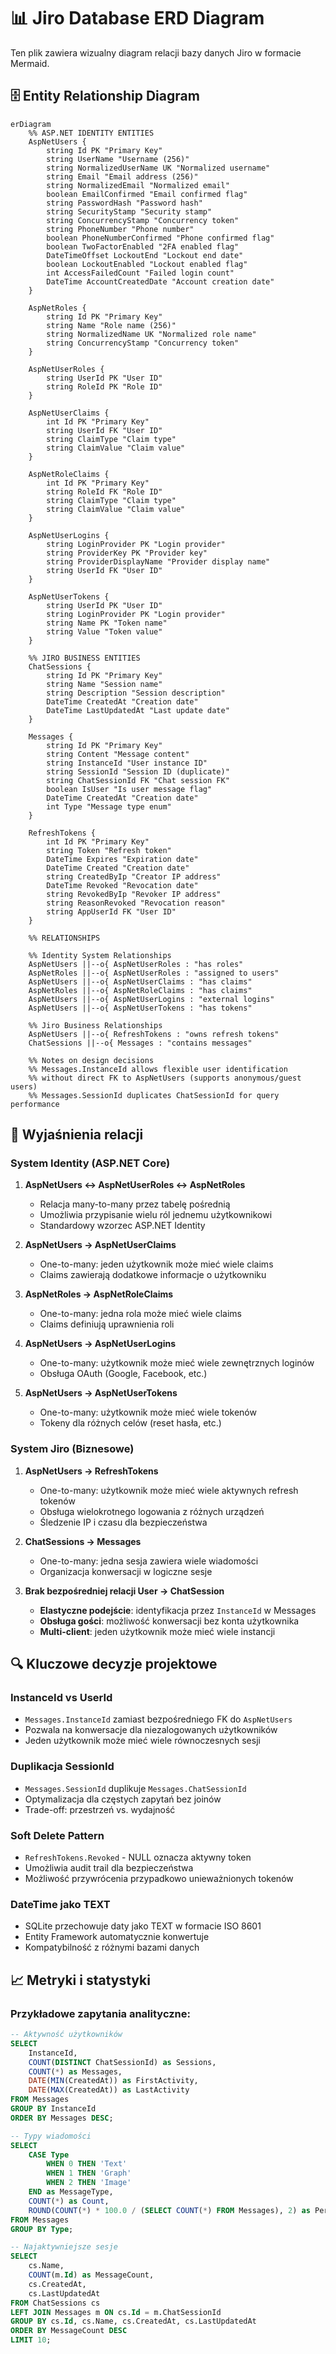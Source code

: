 # 📊 Jiro Database ERD Diagram

Ten plik zawiera wizualny diagram relacji bazy danych Jiro w formacie Mermaid.

## 🗄️ Entity Relationship Diagram

```mermaid
erDiagram
    %% ASP.NET IDENTITY ENTITIES
    AspNetUsers {
        string Id PK "Primary Key"
        string UserName "Username (256)"
        string NormalizedUserName UK "Normalized username" 
        string Email "Email address (256)"
        string NormalizedEmail "Normalized email"
        boolean EmailConfirmed "Email confirmed flag"
        string PasswordHash "Password hash"
        string SecurityStamp "Security stamp"
        string ConcurrencyStamp "Concurrency token"
        string PhoneNumber "Phone number"
        boolean PhoneNumberConfirmed "Phone confirmed flag"
        boolean TwoFactorEnabled "2FA enabled flag"
        DateTimeOffset LockoutEnd "Lockout end date"
        boolean LockoutEnabled "Lockout enabled flag"
        int AccessFailedCount "Failed login count"
        DateTime AccountCreatedDate "Account creation date"
    }

    AspNetRoles {
        string Id PK "Primary Key"
        string Name "Role name (256)"
        string NormalizedName UK "Normalized role name"
        string ConcurrencyStamp "Concurrency token"
    }

    AspNetUserRoles {
        string UserId PK "User ID"
        string RoleId PK "Role ID"
    }

    AspNetUserClaims {
        int Id PK "Primary Key"
        string UserId FK "User ID"
        string ClaimType "Claim type"
        string ClaimValue "Claim value"
    }

    AspNetRoleClaims {
        int Id PK "Primary Key"
        string RoleId FK "Role ID"
        string ClaimType "Claim type"
        string ClaimValue "Claim value"
    }

    AspNetUserLogins {
        string LoginProvider PK "Login provider"
        string ProviderKey PK "Provider key"
        string ProviderDisplayName "Provider display name"
        string UserId FK "User ID"
    }

    AspNetUserTokens {
        string UserId PK "User ID"
        string LoginProvider PK "Login provider"
        string Name PK "Token name"
        string Value "Token value"
    }

    %% JIRO BUSINESS ENTITIES
    ChatSessions {
        string Id PK "Primary Key"
        string Name "Session name"
        string Description "Session description"
        DateTime CreatedAt "Creation date"
        DateTime LastUpdatedAt "Last update date"
    }

    Messages {
        string Id PK "Primary Key"
        string Content "Message content"
        string InstanceId "User instance ID"
        string SessionId "Session ID (duplicate)"
        string ChatSessionId FK "Chat session FK"
        boolean IsUser "Is user message flag"
        DateTime CreatedAt "Creation date"
        int Type "Message type enum"
    }

    RefreshTokens {
        int Id PK "Primary Key"
        string Token "Refresh token"
        DateTime Expires "Expiration date"
        DateTime Created "Creation date"
        string CreatedByIp "Creator IP address"
        DateTime Revoked "Revocation date"
        string RevokedByIp "Revoker IP address"
        string ReasonRevoked "Revocation reason"
        string AppUserId FK "User ID"
    }

    %% RELATIONSHIPS

    %% Identity System Relationships
    AspNetUsers ||--o{ AspNetUserRoles : "has roles"
    AspNetRoles ||--o{ AspNetUserRoles : "assigned to users"
    AspNetUsers ||--o{ AspNetUserClaims : "has claims"
    AspNetRoles ||--o{ AspNetRoleClaims : "has claims"
    AspNetUsers ||--o{ AspNetUserLogins : "external logins"
    AspNetUsers ||--o{ AspNetUserTokens : "has tokens"

    %% Jiro Business Relationships
    AspNetUsers ||--o{ RefreshTokens : "owns refresh tokens"
    ChatSessions ||--o{ Messages : "contains messages"

    %% Notes on design decisions
    %% Messages.InstanceId allows flexible user identification
    %% without direct FK to AspNetUsers (supports anonymous/guest users)
    %% Messages.SessionId duplicates ChatSessionId for query performance
```

## 📝 Wyjaśnienia relacji

### **System Identity (ASP.NET Core)**

1. **AspNetUsers ↔ AspNetUserRoles ↔ AspNetRoles**
   - Relacja many-to-many przez tabelę pośrednią
   - Umożliwia przypisanie wielu ról jednemu użytkownikowi
   - Standardowy wzorzec ASP.NET Identity

2. **AspNetUsers → AspNetUserClaims**
   - One-to-many: jeden użytkownik może mieć wiele claims
   - Claims zawierają dodatkowe informacje o użytkowniku

3. **AspNetRoles → AspNetRoleClaims**
   - One-to-many: jedna rola może mieć wiele claims
   - Claims definiują uprawnienia roli

4. **AspNetUsers → AspNetUserLogins**
   - One-to-many: użytkownik może mieć wiele zewnętrznych loginów
   - Obsługa OAuth (Google, Facebook, etc.)

5. **AspNetUsers → AspNetUserTokens**
   - One-to-many: użytkownik może mieć wiele tokenów
   - Tokeny dla różnych celów (reset hasła, etc.)

### **System Jiro (Biznesowe)**

1. **AspNetUsers → RefreshTokens**
   - One-to-many: użytkownik może mieć wiele aktywnych refresh tokenów
   - Obsługa wielokrotnego logowania z różnych urządzeń
   - Śledzenie IP i czasu dla bezpieczeństwa

2. **ChatSessions → Messages**
   - One-to-many: jedna sesja zawiera wiele wiadomości
   - Organizacja konwersacji w logiczne sesje

3. **Brak bezpośredniej relacji User → ChatSession**
   - **Elastyczne podejście**: identyfikacja przez `InstanceId` w Messages
   - **Obsługa gości**: możliwość konwersacji bez konta użytkownika
   - **Multi-client**: jeden użytkownik może mieć wiele instancji

## 🔍 Kluczowe decyzje projektowe

### **InstanceId vs UserId**

- `Messages.InstanceId` zamiast bezpośredniego FK do `AspNetUsers`
- Pozwala na konwersacje dla niezalogowanych użytkowników
- Jeden użytkownik może mieć wiele równoczesnych sesji

### **Duplikacja SessionId**

- `Messages.SessionId` duplikuje `Messages.ChatSessionId`
- Optymalizacja dla częstych zapytań bez joinów
- Trade-off: przestrzeń vs. wydajność

### **Soft Delete Pattern**

- `RefreshTokens.Revoked` - NULL oznacza aktywny token
- Umożliwia audit trail dla bezpieczeństwa
- Możliwość przywrócenia przypadkowo unieważnionych tokenów

### **DateTime jako TEXT**

- SQLite przechowuje daty jako TEXT w formacie ISO 8601
- Entity Framework automatycznie konwertuje
- Kompatybilność z różnymi bazami danych

## 📈 Metryki i statystyki

### **Przykładowe zapytania analityczne:**

```sql
-- Aktywność użytkowników
SELECT 
    InstanceId,
    COUNT(DISTINCT ChatSessionId) as Sessions,
    COUNT(*) as Messages,
    DATE(MIN(CreatedAt)) as FirstActivity,
    DATE(MAX(CreatedAt)) as LastActivity
FROM Messages 
GROUP BY InstanceId 
ORDER BY Messages DESC;

-- Typy wiadomości
SELECT 
    CASE Type 
        WHEN 0 THEN 'Text'
        WHEN 1 THEN 'Graph' 
        WHEN 2 THEN 'Image'
    END as MessageType,
    COUNT(*) as Count,
    ROUND(COUNT(*) * 100.0 / (SELECT COUNT(*) FROM Messages), 2) as Percentage
FROM Messages 
GROUP BY Type;

-- Najaktywniejsze sesje
SELECT 
    cs.Name,
    COUNT(m.Id) as MessageCount,
    cs.CreatedAt,
    cs.LastUpdatedAt
FROM ChatSessions cs
LEFT JOIN Messages m ON cs.Id = m.ChatSessionId
GROUP BY cs.Id, cs.Name, cs.CreatedAt, cs.LastUpdatedAt
ORDER BY MessageCount DESC
LIMIT 10;
```
